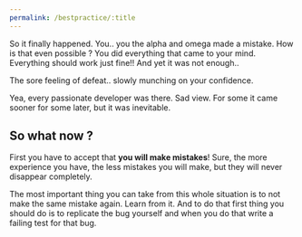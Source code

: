 ```yaml
---
permalink: /bestpractice/:title
---
```


So it finally happened. You.. you the alpha and omega made a mistake. How is that even possible ?
You did everything that came to your mind. Everything should work just fine!! And yet it was not enough..

The sore feeling of defeat.. slowly munching on your confidence.

Yea, every passionate developer was there. Sad view. For some it came sooner for some later, but it was inevitable.

## So what now ? 

First you have to accept that **you will make mistakes**! Sure, the more experience you have, the less mistakes you will make, but they will never disappear completely.



The most important thing you can take from this whole situation is to not make the same mistake again. Learn from it.
And to do that first thing you should do is to replicate the bug yourself and when you do that write a failing test for that bug.

 